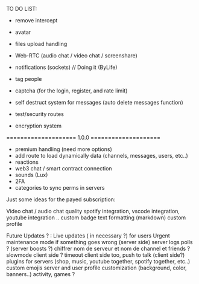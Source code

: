 TO DO LIST:

- remove intercept
- avatar
- files upload handling
- Web-RTC (audio chat / video chat / screenshare)
- notifications (sockets) // Doing it (ByLife)
- tag people
- captcha (for the login, register, and rate limit)
- self destruct system for messages (auto delete messages function)

- test/security routes
- encryption system

==================== 1.0.0 ====================

- premium handling (need more options)
- add route to load dynamically data (channels, messages, users, etc..)
- reactions
- web3 chat / smart contract connection
- sounds (Lux)
- 2FA
- categories to sync perms in servers


Just some ideas for the payed subscription:

   Video chat / audio chat quality
   spotify integration, vscode integration, youtube integration ..
   custom badge 
   text formatting (markdown)
   custom profile

Future Updates ? :
   Live updates ( in necessary ?) for users
   Urgent maintenance mode if something goes wrong (server side)
   server logs
   polls ?
   (server boosts ?)
   chiffrer nom de serveur et nom de channel et friends ?
   slowmode client side ? timeout client side too, push to talk (client side?)
   plugins for servers (shop, music, youtube together, spotify together, etc..)
   custom emojis
   server and user profile customization (background, color, banners..)
   activity, games ?

